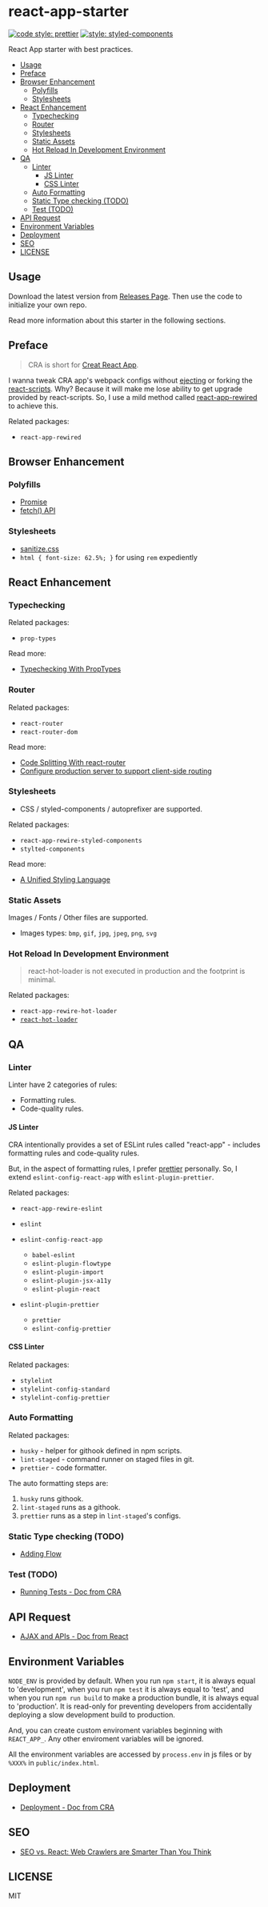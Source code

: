 # react-app-starter

[![code style: prettier](https://img.shields.io/badge/code_style-prettier-ff69b4.svg)](https://github.com/prettier/prettier)
[![style: styled-components](https://img.shields.io/badge/style-%F0%9F%92%85%20styled--components-orange.svg?colorB=daa357&colorA=db748e)](https://github.com/styled-components/styled-components)

React App starter with best practices.

<!-- start: markdown-toc -->

* [Usage](#usage)
* [Preface](#preface)
* [Browser Enhancement](#browser-enhancement)
  * [Polyfills](#polyfills)
  * [Stylesheets](#stylesheets)
* [React Enhancement](#react-enhancement)
  * [Typechecking](#typechecking)
  * [Router](#router)
  * [Stylesheets](#stylesheets-1)
  * [Static Assets](#static-assets)
  * [Hot Reload In Development Environment](#hot-reload-in-development-environment)
* [QA](#qa)
  * [Linter](#linter)
    * [JS Linter](#js-linter)
    * [CSS Linter](#css-linter)
  * [Auto Formatting](#auto-formatting)
  * [Static Type checking (TODO)](#static-type-checking-todo)
  * [Test (TODO)](#test-todo)
* [API Request](#api-request)
* [Environment Variables](#environment-variables)
* [Deployment](#deployment)
* [SEO](#seo)
* [LICENSE](#license)

<!-- end: markdown-toc -->

## Usage

Download the latest version from [Releases Page](https://github.com/m31271n/react-app-starter/releases). Then use the code to initialize your own repo.

Read more information about this starter in the following sections.

## Preface

> CRA is short for [Creat React App](https://github.com/facebook/create-react-app).

I wanna tweak CRA app's webpack configs without [ejecting](https://github.com/facebook/create-react-app/blob/master/packages/react-scripts/template/README.md#npm-run-eject) or forking the [react-scripts](https://www.npmjs.com/package/react-scripts). Why? Because it will make me lose ability to get upgrade provided by react-scripts. So, I use a mild method called [react-app-rewired](https://github.com/timarney/react-app-rewired) to achieve this.

Related packages:

* `react-app-rewired`

## Browser Enhancement

### Polyfills

* [Promise](https://github.com/then/promise)
* [fetch() API](https://developer.mozilla.org/en-US/docs/Web/API/Fetch_API)

### Stylesheets

* [sanitize.css](https://github.com/jonathantneal/sanitize.css)
* `html { font-size: 62.5%; }` for using `rem` expediently

## React Enhancement

### Typechecking

Related packages:

* `prop-types`

Read more:

* [Typechecking With PropTypes](https://reactjs.org/docs/typechecking-with-proptypes.html)

### Router

Related packages:

* `react-router`
* `react-router-dom`

Read more:

* [Code Splitting With react-router](https://serverless-stack.com/chapters/code-splitting-in-create-react-app.html)
* [Configure production server to support client-side routing](https://github.com/facebook/create-react-app/blob/master/packages/react-scripts/template/README.md#serving-apps-with-client-side-routing)

### Stylesheets

* CSS / styled-components / autoprefixer are supported.

Related packages:

* `react-app-rewire-styled-components`
* `stylted-components`

Read more:

* [A Unified Styling Language](https://medium.com/seek-blog/a-unified-styling-language-d0c208de2660)

### Static Assets

Images / Fonts / Other files are supported.

* Images types: `bmp`, `gif`, `jpg`, `jpeg`, `png`, `svg`

### Hot Reload In Development Environment

> react-hot-loader is not executed in production and the footprint is minimal.

Related packages:

* `react-app-rewire-hot-loader`
* [`react-hot-loader`](https://github.com/gaearon/react-hot-loader)

## QA

### Linter

Linter have 2 categories of rules:

* Formatting rules.
* Code-quality rules.

#### JS Linter

CRA intentionally provides a set of ESLint rules called "react-app" - includes formatting rules and code-quality rules.

But, in the aspect of formatting rules, I prefer [prettier](https://prettier.io/) personally. So, I extend `eslint-config-react-app` with `eslint-plugin-prettier`.

Related packages:

* `react-app-rewire-eslint`
* `eslint`
* `eslint-config-react-app`

  * `babel-eslint`
  * `eslint-plugin-flowtype`
  * `eslint-plugin-import`
  * `eslint-plugin-jsx-a11y`
  * `eslint-plugin-react`

* `eslint-plugin-prettier`
  * `prettier`
  * `eslint-config-prettier`

#### CSS Linter

Related packages:

* `stylelint`
* `stylelint-config-standard`
* `stylelint-config-prettier`

### Auto Formatting

Related packages:

* `husky` - helper for githook defined in npm scripts.
* `lint-staged` - command runner on staged files in git.
* `prettier` - code formatter.

The auto formatting steps are:

1. `husky` runs githook.
2. `lint-staged` runs as a githook.
3. `prettier` runs as a step in `lint-staged`'s configs.

### Static Type checking (TODO)

* [Adding Flow](https://github.com/facebook/create-react-app/blob/master/packages/react-scripts/template/README.md#adding-flow)

### Test (TODO)

* [Running Tests - Doc from CRA](https://github.com/facebook/create-react-app/blob/master/packages/react-scripts/template/README.md#running-tests)

## API Request

* [AJAX and APIs - Doc from React](https://reactjs.org/docs/faq-ajax.html)

## Environment Variables

`NODE_ENV` is provided by default. When you run `npm start`, it is always equal to 'development', when you run `npm test` it is always equal to 'test', and when you run `npm run build` to make a production bundle, it is always equal to 'production'. It is read-only for preventing developers from accidentally deploying a slow development build to production.

And, you can create custom enviroment variables beginning with `REACT_APP_`. Any other enviroment variables will be ignored.

All the environment variables are accessed by `process.env` in js files or by `%XXX%` in `public/index.html`.

## Deployment

* [Deployment - Doc from CRA](https://github.com/facebook/create-react-app/blob/master/packages/react-scripts/template/README.md#deployment)

## SEO

* [SEO vs. React: Web Crawlers are Smarter Than You Think](https://medium.freecodecamp.org/seo-vs-react-is-it-neccessary-to-render-react-pages-in-the-backend-74ce5015c0c9)

## LICENSE

MIT
